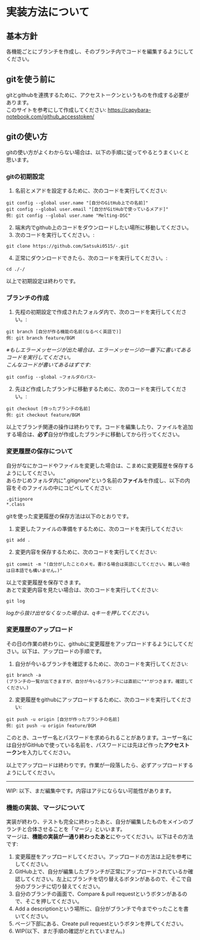 # 実装方法について

## 基本方針
各機能ごとにブランチを作成し、そのブランチ内でコードを編集するようにしてください。

## gitを使う前に
gitとgithubを連携するために、アクセストークンというものを作成する必要があります。  
このサイトを参考にして作成してください: https://capybara-notebook.com/github_accesstoken/

## gitの使い方
gitの使い方がよくわからない場合は、以下の手順に従ってやるとうまくいくと思います。
### gitの初期設定
1. 名前とメアドを設定するために、次のコードを実行してください:
```
git config --global user.name "[自分のGitHub上での名前]"
git config --global user.email "[自分がGitHubで使っているメアド]"
例: git config --global user.name "Melting-DSC"
```
2. 端末内でgithub上のコードをダウンロードしたい場所に移動してください。
3. 次のコードを実行してください。: 
```
git clone https://github.com/Satsuki0515/-.git
```
4. 正常にダウンロードできたら、次のコードを実行してください。:
```
cd ./-/
```
以上で初期設定は終わりです。

### ブランチの作成
1. 先程の初期設定で作成されたフォルダ内で、次のコードを実行してください。: 
```
git branch [自分が作る機能の名前(なるべく英語で)]
例: git branch feature/BGM
```
*※もしエラーメッセージが出た場合は、エラーメッセージの一番下に書いてあるコードを実行してください。  
こんなコードが書いてあるはずです:*
```
git config --global ~フォルダのパス~
```
2. 先ほど作成したブランチに移動するために、次のコードを実行してください。:
```
git checkout [作ったブランチの名前]
例: git checkout feature/BGM
```
以上でブランチ関連の操作は終わりです。コードを編集したり、ファイルを追加する場合は、**必ず**自分が作成したブランチに移動してから行ってください。

### 変更履歴の保存について
自分がなにかコードやファイルを変更した場合は、こまめに変更履歴を保存するようにしてください。  
あらかじめフォルダ内に".gitignore"という名前の**ファイル**を作成し、以下の内容をそのファイルの中にコピペしてください:
```
.gitignore
*.class
```
gitを使った変更履歴の保存方法は以下のとおりです。
1. 変更したファイルの準備をするために、次のコードを実行してください:
```
git add .
```
2. 変更内容を保存するために、次のコードを実行してください:
```
git commit -m "(自分がしたことのメモ。書ける場合は英語にしてください。難しい場合は日本語でも構いません。)"
```
以上で変更履歴を保存できます。  
あとで変更内容を見たい場合は、次のコードを実行してください:
```
git log
```
*logから抜け出せなくなった場合は、qキーを押してください。*

### 変更履歴のアップロード
その日の作業の終わりに、githubに変更履歴をアップロードするようにしてください。以下は、アップロードの手順です。
1. 自分が今いるブランチを確認するために、次のコードを実行してください:
```
git branch -a
(ブランチの一覧が出てきますが、自分が今いるブランチには直前に"*"がつきます。確認してください。)
```
2. 変更履歴をgithubにアップロードするために、次のコードを実行してください: 
```
git push -u origin [自分が作ったブランチの名前]
例: git push -u origin feature/BGM
```
このとき、ユーザー名とパスワードを求められることがあります。ユーザー名には自分がGitHubで使っている名前を、パスワードには先ほど作った**アクセストークン**を入力してください。

以上でアップロードは終わりです。作業が一段落したら、必ずアップロードするようにしてください。

- - -
WIP: 以下、まだ編集中です。内容はアテにならない可能性があります。

### 機能の実装、マージについて

実装が終わり、テストも完全に終わったあと、自分が編集したものをメインのブランチと合体させることを「マージ」といいます。  
マージは、**機能の実装が一通り終わったあと**にやってください。以下はその方法です:
1. 変更履歴をアップロードしてください。アップロードの方法は上記を参考にしてください。
2. GitHub上で、自分が編集したブランチが正常にアップロードされているか確認してください。左上にブランチを切り替えるボタンがあるので、そこで自分のブランチに切り替えてください。
3. 自分のブランチの画面で、Compare & pull requestというボタンがあるので、そこを押してください。
4. Add a descriptionという場所に、自分がブランチで今までやったことを書いてください。
5. ページ下部にある、Create pull requestというボタンを押してください。
6. WIP(以下、まだ手順の確認がとれていません。)
